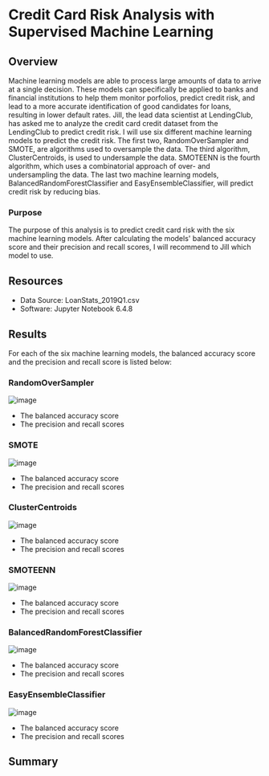 # Credit Card Risk Analysis with Supervised Machine Learning

## Overview
Machine learning models are able to process large amounts of data to arrive at a single decision. These models can specifically be applied to banks and financial institutions to help them monitor porfolios, predict credit risk, and lead to a more accurate identification of good candidates for loans, resulting in lower default rates. Jill, the lead data scientist at LendingClub, has asked me to analyze the credit card credit dataset from the LendingClub to predict credit risk. I will use six different machine learning models to predict the credit risk. The first two, RandomOverSampler and SMOTE, are algorithms used to oversample the data. The third algorithm, ClusterCentroids, is used to undersample the data. SMOTEENN is the fourth algorithm, which uses a combinatorial approach of over- and undersampling the data. The last two machine learning models, BalancedRandomForestClassifier and EasyEnsembleClassifier, will predict credit risk by reducing bias. 

### Purpose
The purpose of this analysis is to predict credit card risk with the six machine learning models. After calculating the models' balanced accuracy score and their precision and recall scores, I will recommend to Jill which model to use.

## Resources
* Data Source: LoanStats_2019Q1.csv
* Software: Jupyter Notebook 6.4.8

## Results
For each of the six machine learning models, the balanced accuracy score and the precision and recall score is listed below:
  
  ### RandomOverSampler
 ![image](https://user-images.githubusercontent.com/107401667/199387972-195a7c97-e11e-47b8-b042-5c930cdfc55d.png)
  * The balanced accuracy score
  * The precision and recall scores
  
  ### SMOTE
  ![image](https://user-images.githubusercontent.com/107401667/199388177-b535ab89-8490-4947-a8f3-246a93a5c87c.png)
  * The balanced accuracy score
  * The precision and recall scores
  
  ### ClusterCentroids
  ![image](https://user-images.githubusercontent.com/107401667/199388469-7b7b91e5-9b45-4086-9bdb-2d29c72dbb38.png)
  * The balanced accuracy score
  * The precision and recall scores
  
  ### SMOTEENN
  ![image](https://user-images.githubusercontent.com/107401667/199388599-d108a17f-083c-444b-bf66-0cf3df287a50.png)
  * The balanced accuracy score
  * The precision and recall scores
  
  ### BalancedRandomForestClassifier
  ![image](https://user-images.githubusercontent.com/107401667/199388718-4d94c33d-b830-4c60-9b4f-4da647b0ee2f.png)
  * The balanced accuracy score
  * The precision and recall scores
  
  ### EasyEnsembleClassifier
  ![image](https://user-images.githubusercontent.com/107401667/199388793-4e471222-88b5-4d14-b933-c6cea17112b6.png)
  * The balanced accuracy score
  * The precision and recall scores

## Summary
